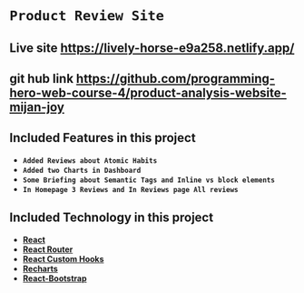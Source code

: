 # **`Product Review Site`**

## Live site https://lively-horse-e9a258.netlify.app/

## git hub link https://github.com/programming-hero-web-course-4/product-analysis-website-mijan-joy

## Included Features in this project

- **`Added Reviews about Atomic Habits`**
- **`Added two Charts in Dashboard`**
- **`Some Briefing about Semantic Tags and Inline vs block elements`**
- **`In Homepage 3 Reviews and In Reviews page All reviews`**

## Included Technology in this project

- **[React](https://reactjs.org/)**
- **[React Router](https://reactrouter.com/)**
- **[React Custom Hooks](https://reactjs.org/docs/hooks-custom.html)**
- **[Recharts](https://recharts.org/en-US/)**
- **[React-Bootstrap](https://react-bootstrap.github.io/)**
